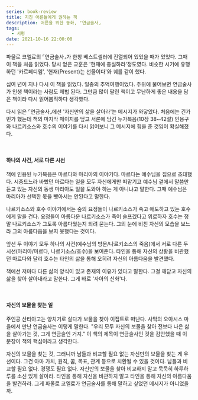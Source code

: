 ```yaml
---
series: book-review
title: 지친 어른들에게 권하는 책
description: 어른을 위한 동화, ⌜연금술사⌟
tags:
  - 서평
date: 2021-10-16 22:00:00
---
```


파울로 코엘료의 ⌜연금술사⌟가 한창 베스트셀러에 진열되어 있었을 때가 있었다. 그때 이 책을 처음 읽었다. 당시 얻은 교훈은 '현재에 충실하라'정도였다. 비슷한 시기에 유행하던 '카르페디엠', '현재(Present)는 선물이다'와 궤를 같이 했다.

십여 년이 지나 다시 이 책을 읽었다. 일종의 추억여행이었다. 주위에 물어보면 연금술사가 인생 책이라는 사람도 제법 된다. 그만큼 많이 팔린 책이고 무난하게 좋은 내용을 담은 책이라 다시 읽어봄직하다 생각했다.

다시 읽은 ⌜연금술사⌟에선 '자신만의 삶을 살아라'는 메시지가 와닿았다. 처음에는 긴가민가 했는데 책의 마지막 페이지를 덮고 서론에 담긴 누가복음(10장 38~42절) 인용구와 나르키소스와 호수의 이야기를 다시 읽어보니 그 메시지에 힘을 준 것임이 확실해졌다.

<br/>

#### 하나의 사건, 서로 다른 시선

책에 인용된 누가복음은 마르다와 마리아의 이야기다. 마르다는 예수님을 집으로 초대했다. 시중드느라 바빴던 마르다는 일을 모두 자신에게만 떠맡기고 예수님 곁에서 말씀만 듣고 있는 자신의 동생 마리아도 일을 도와야 하는 게 아니냐고 말한다. 그때 예수님은 마리아가 선택한 몫을 뺏아서는 안된다고 말한다.

나르키소스와 호수 이야기에서는 숲의 요정들이 나르키소스가 죽고 애도하고 있는 호수에게 말을 건다. 요정들이 아름다운 나르키소스가 죽어 슬프겠다고 위로하자 호수는 정말 나르키소스가 그토록 아름다웠는지 되려 묻는다. 그의 눈에 비친 자신의 모습을 보느라 그의 아름다움을 보지 못했다는 것이다.

앞선 두 이야기 모두 하나의 사건(예수님의 방문/나르키소스의 죽음)에서 서로 다른 두 시선(마리아/마르다, 나르키소스/호수)을 보여준다. 타인을 통해 자신의 상황을 비관했던 마르다와 달리 호수는 타인의 삶을 통해 오히려 자신의 아름다움을 발견했다.

책에선 저마다 다른 삶의 양식이 있고 존재의 이유가 있다고 말한다. 그걸 깨닫고 자신의 삶을 찾아 살아내라고 말한다. 그게 바로 '자아의 신화'다.

<br/>

#### 자신의 보물을 찾는 일

주인공 산티아고는 양치기로 살다가 보물을 찾아 이집트로 떠난다. 사막의 오아시스 마을에서 만난 연금술사는 이렇게 말한다. "우리 모두 자신의 보물을 찾아 전보다 나은 삶을 살아가는 것, 그게 연금술인 거지." 이 책의 제목이 연금술사인 것을 감안했을 때 이 문장이 책의 핵심이라고 생각한다.

자신의 보물을 찾는 것, 그러니까 남들과 비교할 필요 없는 자신만의 보물을 찾는 게 우선이다. 그건 아마 가치, 원칙, 꿈, 목표, 관계 등으로 치환될 수 있을 것이다. 남들과 비교할 필요 없다. 경쟁도 필요 없다. 자신만의 보물을 찾아 비교하지 말고 묵묵히 하루하루를 소신 있게 살아라. 타인을 통해 자신을 비관하지 말고 타인을 통해 자신의 아름다움을 발견하라. 그게 파울로 코엘료가 연금술사를 통해 말하고 싶었던 메시지가 아니었을까.
